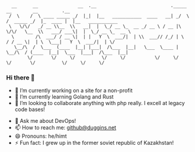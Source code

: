 ```
  __      __               __  .__                            ._____      __        __         .__ 
 /  \    /  \ ____ _____ _/  |_|  |__   ___________  ____   __| _/  \    /  _____ _/  |_  ____ |  |__   ___________
 \   \/\/   _/ __ \\__  \\   __|  |  \_/ __ \_  __ _/ __ \ / __ |\   \/\/   \__  \\   ___/ ___\|  |  \_/ __ \_  __ \
  \        /\  ___/ / __ \|  | |   Y  \  ___/|  | \\  ___// /_/ | \        / / __ \|  | \  \___|   Y  \  ___/|  | \/
   \__/\  /  \___  (____  |__| |___|  /\___  |__|   \___  \____ |  \__/\  / (____  |__|  \___  |___|  /\___  |__|
        \/       \/     \/          \/     \/           \/     \/       \/       \/          \/     \/     \/
````
### Hi there 👋


- 🔭 I’m currently working on a site for a non-profit
- 🌱 I’m currently learning Golang and Rust
- 👯 I’m looking to collaborate anything with php really.  I excell at legacy code bases!
<!-- - 🤔 I’m looking for help with ...  -->
- 💬 Ask me about DevOps!
- 📫 How to reach me: <a href="mailto:github@duggins.net">github@duggins.net</a>
- 😄 Pronouns: he/himt
- ⚡ Fun fact: I grew up in the former soviet republic of Kazakhstan!
